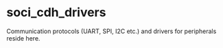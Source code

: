 # soci_cdh_drivers
Communication protocols (UART, SPI, I2C etc.) and drivers for peripherals reside here. 
